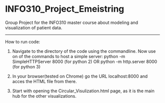 # INFO310_Project_Emeistring
Group Project for the INFO310 master course about modeling and visualization of patient data.

---

How to run code:

1. Navigate to the directory of the code using the commandline. Now use on of the commands to host a simple server: 
python -m SimpleHTTPServer 8000 (for python 2) OR python -m http.server 8000 (for python 3) 

2. In your browser(tested on Chrome) go the URL localhost:8000 and acces the HTML file from there.

3. Start with opening the Circular_Visulization.html page, as it is the main hub for the other visualizations.


